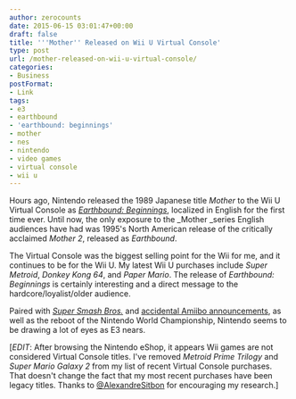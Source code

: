 ```yaml
---
author: zerocounts
date: 2015-06-15 03:01:47+00:00
draft: false
title: '''Mother'' Released on Wii U Virtual Console'
type: post
url: /mother-released-on-wii-u-virtual-console/
categories:
- Business
postFormat:
- Link
tags:
- e3
- earthbound
- 'earthbound: beginnings'
- mother
- nes
- nintendo
- video games
- virtual console
- wii u
---
```


Hours ago, Nintendo released the 1989 Japanese title _Mother_ to the Wii U Virtual Console as _[Earthbound: Beginnings](https://m.youtube.com/watch?v=ttKkiEKqwuk)_, localized in English for the first time ever. Until now, the only exposure to the _Mother _series English audiences have had was 1995's North American release of the critically acclaimed _Mother 2_, released as _Earthbound_.

The Virtual Console was the biggest selling point for the Wii for me, and it continues to be for the Wii U. My latest Wii U purchases include _Super Metroid_, _Donkey Kong 64_, and _Paper Mario_. The release of _Earthbound: Beginnings_ is certainly interesting and a direct message to the hardcore/loyalist/older audience.

Paired with _[Super Smash Bros.](https://m.youtube.com/watch?v=WWM-SCjIuNg)_ and [accidental Amiibo announcements](http://kotaku.com/image-of-new-animal-crossing-mario-maker-amiibo-emerge-1711264261), as well as the reboot of the Nintendo World Championship, Nintendo seems to be drawing a lot of eyes as E3 nears. 

[_EDIT_: After browsing the Nintendo eShop, it appears Wii games are not considered Virtual Console titles. I've removed _Metroid Prime Trilogy_ and _Super Mario Galaxy 2_ from my list of recent Virtual Console purchases. That doesn't change the fact that my most recent purchases have been legacy titles. Thanks to [@AlexandreSitbon](http://www.twitter.com/AlexandreSitbon) for encouraging my research.]
